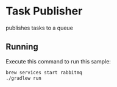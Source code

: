 # Task Publisher
publishes tasks to a queue

## Running

Execute this command to run this sample:

```bash
brew services start rabbitmq
./gradlew run
```
